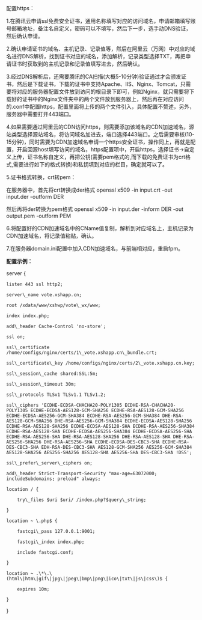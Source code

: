 配置https：

1.在腾讯云申请ssl免费安全证书，通用名称填写对应的访问域名，申请邮箱填写账号邮箱地址，备注名自定义，密码可以不填写，然后下一步，选手动DNS验证，然后确认申请。

2.确认申请证书的域名、主机记录、记录值等，然后在阿里云（万网）中对应的域名进行DNS解析，找到证书对应的域名，添加解析，记录类型选择TXT，再把申请证书时获取到的主机记录和记录值填写进去，然后确认。

3.经过DNS解析后，还需要腾讯的CA扫描\(大概5-10分钟\)验证通过才会颁发证书，然后是下载证书，下载的证书中支持Apache、IIS、Nginx、Tomcat，只需要将对应的服务器配置文件放到访问的根目录下即可，例如Nginx，就只需要将下载好的证书中的Nginx文件夹中的两个文件放到服务器上，然后再在对应访问的.conf中配置https，配置里面将上传的两个文件引入，具体配置不赘述，另外，服务器中需要打开443端口。

4.如果需要通过阿里云的CDN访问https，则需要添加该域名的CDN加速域名，源站类型选择源站域名，将访问域名加进去，端口选择443端口。之后需要审核\(10-15分钟\)，同时需要为CDN加速域名申请一个https安全证书，操作同上，再就是配置，开启回源host填写访问的域名，https配置项中，开启https，选择证书-&gt;自定义上传，证书名称自定义，再把公钥\(需要pem格式的,而下载的免费证书为crt格式,需要进行如下的格式转换\)和私钥填到对应的栏目，确定就可以了。

5.证书格式转换，crt转pem：

在服务器中，首先将crt转换成der格式   openssl x509 -in input.crt -out input.der -outform DER

然后再将der转换为pem格式  openssl x509 -in input.der -inform DER -out output.pem -outform PEM

6.将配置好的CDN加速域名中的CName值复制，解析到对应域名上，主机记录为CDN加速域名，将记录值粘贴，确认。

7.在服务器domain.ini配置中加入CDN加速域名，与前端相对应，重启fpm。



**配置示例：**

server {

    listen 443 ssl http2;

    server\_name vote.xshapp.cn;

    root /xdata/www/xshwp/vote\_wx/www;

    index index.php;

    add\_header Cache-Control 'no-store';

    ssl on;

    ssl\_certificate /home/configs/nginx/certs/1\_vote.xshapp.cn\_bundle.crt;

    ssl\_certificate\_key /home/configs/nginx/certs/2\_vote.xshapp.cn.key;

    ssl\_session\_cache shared:SSL:5m;

    ssl\_session\_timeout 30m;

    ssl\_protocols TLSv1 TLSv1.1 TLSv1.2;

    ssl\_ciphers 'ECDHE-ECDSA-CHACHA20-POLY1305 ECDHE-RSA-CHACHA20-POLY1305 ECDHE-ECDSA-AES128-GCM-SHA256 ECDHE-RSA-AES128-GCM-SHA256 ECDHE-ECDSA-AES256-GCM-SHA384 ECDHE-RSA-AES256-GCM-SHA384 DHE-RSA-AES128-GCM-SHA256 DHE-RSA-AES256-GCM-SHA384 ECDHE-ECDSA-AES128-SHA256 ECDHE-RSA-AES128-SHA256 ECDHE-ECDSA-AES128-SHA ECDHE-RSA-AES256-SHA384 ECDHE-RSA-AES128-SHA ECDHE-ECDSA-AES256-SHA384 ECDHE-ECDSA-AES256-SHA ECDHE-RSA-AES256-SHA DHE-RSA-AES128-SHA256 DHE-RSA-AES128-SHA DHE-RSA-AES256-SHA256 DHE-RSA-AES256-SHA ECDHE-ECDSA-DES-CBC3-SHA ECDHE-RSA-DES-CBC3-SHA EDH-RSA-DES-CBC3-SHA AES128-GCM-SHA256 AES256-GCM-SHA384 AES128-SHA256 AES256-SHA256 AES128-SHA AES256-SHA DES-CBC3-SHA !DSS';

    ssl\_prefer\_server\_ciphers on;

    add\_header Strict-Transport-Security "max-age=63072000; includeSubdomains; preload" always;

    location / {

        try\_files $uri $uri/ /index.php?$query\_string;

    }

    location ~ \.php$ {

        fastcgi\_pass 127.0.0.1:9001;

        fastcgi\_index index.php;

        include fastcgi.conf;

    }

    location ~ .\*\.\(html\|htm\|gif\|jpg\|jpeg\|bmp\|png\|ico\|txt\|js\|css\)$ {

        expires 10m;

    }

}

